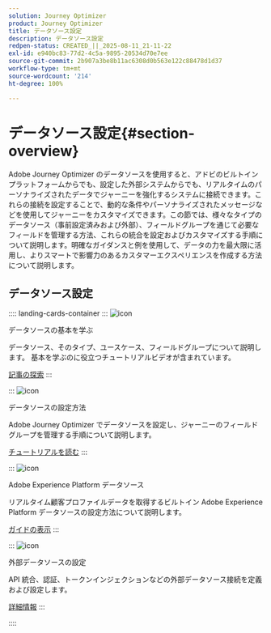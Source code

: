 ```yaml
---
solution: Journey Optimizer
product: Journey Optimizer
title: データソース設定
description: データソース設定
redpen-status: CREATED_||_2025-08-11_21-11-22
exl-id: e940bc83-77d2-4c5a-9895-20534d70e7ee
source-git-commit: 2b907a3be8b11ac6308d0b563e122c88478d1d37
workflow-type: tm+mt
source-wordcount: '214'
ht-degree: 100%

---
```


# データソース設定{#section-overview}

Adobe Journey Optimizer のデータソースを使用すると、アドビのビルトインプラットフォームからでも、設定した外部システムからでも、リアルタイムのパーソナライズされたデータでジャーニーを強化するシステムに接続できます。これらの接続を設定することで、動的な条件やパーソナライズされたメッセージなどを使用してジャーニーをカスタマイズできます。この節では、様々なタイプのデータソース（事前設定済みおよび外部）、フィールドグループを通じて必要なフィールドを管理する方法、これらの統合を設定およびカスタマイズする手順について説明します。明確なガイダンスと例を使用して、データの力を最大限に活用し、よりスマートで影響力のあるカスタマーエクスペリエンスを作成する方法について説明します。

## データソース設定

:::: landing-cards-container
:::
![icon](https://cdn.experienceleague.adobe.com/icons/circle-play.svg?lang=ja)

データソースの基本を学ぶ

データソース、そのタイプ、ユースケース、フィールドグループについて説明します。 基本を学ぶのに役立つチュートリアルビデオが含まれています。

[記事の探索](../using/datasource/about-data-sources.md)
:::

:::
![icon](https://cdn.experienceleague.adobe.com/icons/gear.svg?lang=ja)

データソースの設定方法

Adobe Journey Optimizer でデータソースを設定し、ジャーニーのフィールドグループを管理する手順について説明します。

[チュートリアルを読む](../using/datasource/configure-data-sources.md)
:::

:::
![icon](https://cdn.experienceleague.adobe.com/icons/puzzle-piece.svg?lang=ja)

Adobe Experience Platform データソース

リアルタイム顧客プロファイルデータを取得するビルトイン Adobe Experience Platform データソースの設定方法について説明します。

[ガイドの表示](../using/datasource/adobe-experience-platform-data-source.md)
:::

:::
![icon](https://cdn.experienceleague.adobe.com/icons/code-branch.svg?lang=ja)

外部データソースの設定

API 統合、認証、トークンインジェクションなどの外部データソース接続を定義および設定します。

[詳細情報](../using/datasource/external-data-sources.md)
:::

::::
